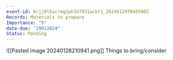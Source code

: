 ```yaml
---
event-id: 6rjj0lbscrmq2ph347831acbt1_20240129T045500Z
Records: Materials to prepare
Importance: "5"
date-due: "29012024"
Status: Pending
---
```

![[Pasted image 20240128210941.png]]
Things to bring/consider